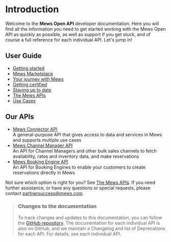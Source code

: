 # Introduction

Welcome to the __Mews Open API__ developer documentation. Here you will find all the information you need to get started working with the Mews Open API as quickly as possible, as well as support if you get stuck, and of course a full reference for each individual API. Let's jump in!

## User Guide

* [Getting started](getting-started/README.md)
* [Mews Marketplace](mews-marketplace/README.md)
* [Your journey with Mews](your-journey/README.md)
* [Getting certified](getting-certified/README.md)
* [Staying up to date](staying-up-to-date/README.md)
* [The Mews APIs](the-mews-apis/README.md)
* [Use Cases](use-cases/README.md)


## Our APIs

* [Mews Connector API](https://mews-systems.gitbook.io/connector-api/)<br>A general-purpose API that gives access to data and services in Mews and supports multiple use cases
* [Mews Channel Manager API](https://mews-systems.gitbook.io/channel-manager-api/)<br>An API for Channel Managers and other bulk sales channels to fetch availability, rates and inventory data, and make reservations
* [Mews Booking Engine API](https://mews-systems.gitbook.io/booking-engine-guide/)<br>An API for Booking Engines to enable your customers to create reservations directly in Mews

Not sure which option is right for you? See [The Mews APIs](the-mews-apis/README.md).
If you need further assistance, or have any questions or special requests, please contact [partnersuccess@mews.com](mailto:partnersuccess@mews.com).

> ### Changes to the documentation
> To track changes and updates to this documentation, you can follow the [GitHub repository](https://github.com/MewsSystems/gitbook-open-api/tree/master).
> The documentation for each individual API is also on GitHub, and we maintain a Changelog and list of Deprecations for each API.
> For details, see each individual API.
